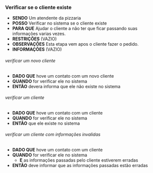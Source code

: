 ### Verificar se o cliente existe

- **SENDO** Um atendente da pizzaria
- **POSSO** Verificar no sistema se o cliente existe
- **PARA QUE** Ajudar o cliente a não ter que ficar passando suas informações varias vezes.
- **RESTRIÇÕES** (VAZIO)
- **OBSERVAÇÕES** Esta etapa vem apos o cliente fazer o pedido.
- **INFORMAÇÕES** (VAZIO)

###### *verificar um novo cliente*
  - **DADO QUE** hove um contato com um novo cliente
  - **QUANDO** for verificar ele no sistema
  - **ENTÃO** devera informa que ele não existe no sistema

###### *verificar um cliente*
  - **DADO QUE** hove um contato com um cliente
  - **QUANDO** for verificar ele no sistema
  - **ENTÃO** que ele existe no sistema

###### *verificar um cliente com informações invalidas*
  - **DADO QUE** hove um contato com um cliente
  - **QUANDO** for verificar ele no sistema
    - **E** as informações passadas pelo cliente estiverem erradas
  - **ENTÃO** deve informar que as informações passadas estão erradas